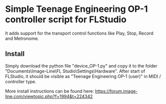 # Simple Teenage Engineering OP-1 controller script for FLStudio

It adds support for the transport control functions like Play, Stop, Record and Metronome.

## Install

Simply download the python file "device_OP-1.py" and copy it to the folder "Documents\Image-Line\FL Studio\Settings\Hardware".
After start of FLStudio, it should be visible as "Teenage Engineering OP-1 (user)" in MIDI / controller type.

More install instructions can be found here:
https://forum.image-line.com/viewtopic.php?f=1994&t=224342